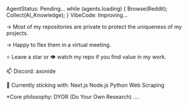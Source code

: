 AgentStatus: Pending...
while (agents.loading) {
    Browse(Reddit);
    Collect(AI_Knowledge);
}
VibeCode: Improving...

-> Most of my repositories are private to protect the uniqueness of my projects.

-> Happy to flex them in a virtual meeting.

⭐ Leave a star or 👁️ watch my repo if you find value in my work.

📫 Discord: axonide

📌 Currently sticking with:
        Next.js
        Node.js
        Python
        Web Scraping

*Core philosophy: DYOR (Do Your Own Research)
....
